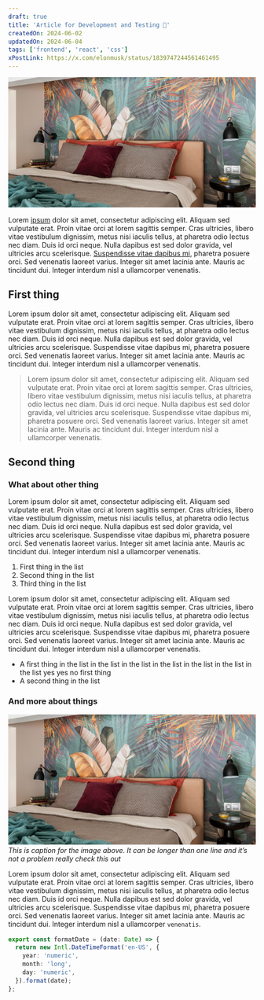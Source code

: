 ```yaml
---
draft: true
title: 'Article for Development and Testing 👻'
createdOn: 2024-06-02
updatedOn: 2024-06-04
tags: ['frontend', 'react', 'css']
xPostLink: https://x.com/elonmusk/status/1839747244561461495
---
```


![Image for layout tests](assets/image.png)

Lorem [ipsum](https://google.com) dolor sit amet, consectetur adipiscing elit. Aliquam sed vulputate erat. Proin vitae orci at lorem sagittis semper. Cras ultricies, libero vitae vestibulum dignissim, metus nisi iaculis tellus, at pharetra odio lectus nec diam. Duis id orci neque. Nulla dapibus est sed dolor gravida, vel ultricies arcu scelerisque. <a href="https://google.com" target="_blank">Suspendisse vitae dapibus mi</a>, pharetra posuere orci. Sed venenatis laoreet varius. Integer sit amet lacinia ante. Mauris ac tincidunt dui. Integer interdum nisl a ullamcorper venenatis.

## First thing

Lorem ipsum dolor sit amet, consectetur adipiscing elit. Aliquam sed vulputate erat. Proin vitae orci at lorem sagittis semper. Cras ultricies, libero vitae vestibulum dignissim, metus nisi iaculis tellus, at pharetra odio lectus nec diam. Duis id orci neque. Nulla dapibus est sed dolor gravida, vel ultricies arcu scelerisque. Suspendisse vitae dapibus mi, pharetra posuere orci. Sed venenatis laoreet varius. Integer sit amet lacinia ante. Mauris ac tincidunt dui. Integer interdum nisl a ullamcorper venenatis.

> Lorem ipsum dolor sit amet, consectetur adipiscing elit. Aliquam sed vulputate erat. Proin vitae orci at lorem sagittis semper. Cras ultricies, libero vitae vestibulum dignissim, metus nisi iaculis tellus, at pharetra odio lectus nec diam. Duis id orci neque. Nulla dapibus est sed dolor gravida, vel ultricies arcu scelerisque. Suspendisse vitae dapibus mi, pharetra posuere orci. Sed venenatis laoreet varius. Integer sit amet lacinia ante. Mauris ac tincidunt dui. Integer interdum nisl a ullamcorper venenatis.

## Second thing

### What about other thing

Lorem ipsum dolor sit amet, consectetur adipiscing elit. Aliquam sed vulputate erat. Proin vitae orci at lorem sagittis semper. Cras ultricies, libero vitae vestibulum dignissim, metus nisi iaculis tellus, at pharetra odio lectus nec diam. Duis id orci neque. Nulla dapibus est sed dolor gravida, vel ultricies arcu scelerisque. Suspendisse vitae dapibus mi, pharetra posuere orci. Sed venenatis laoreet varius. Integer sit amet lacinia ante. Mauris ac tincidunt dui. Integer interdum nisl a ullamcorper venenatis.

1. First thing in the list
2. Second thing in the list
3. Third thing in the list

Lorem ipsum dolor sit amet, consectetur adipiscing elit. Aliquam sed vulputate erat. Proin vitae orci at lorem sagittis semper. Cras ultricies, libero vitae vestibulum dignissim, metus nisi iaculis tellus, at pharetra odio lectus nec diam. Duis id orci neque. Nulla dapibus est sed dolor gravida, vel ultricies arcu scelerisque. Suspendisse vitae dapibus mi, pharetra posuere orci. Sed venenatis laoreet varius. Integer sit amet lacinia ante. Mauris ac tincidunt dui. Integer interdum nisl a ullamcorper venenatis.

- A first thing in the list in the list in the list in the list in the list in the list in the list yes yes no first thing
- A second thing in the list

### And more about things

![Image for layout tests](assets/image.png)
_This is caption for the image above. It can be longer than one line and it’s not a problem really check this out_

Lorem ipsum dolor sit amet, consectetur adipiscing elit. Aliquam sed vulputate erat. Proin vitae orci at lorem sagittis semper. Cras ultricies, libero vitae vestibulum dignissim, metus nisi iaculis tellus, at pharetra odio lectus nec diam. Duis id orci neque. Nulla dapibus est sed dolor gravida, vel ultricies arcu scelerisque. Suspendisse vitae dapibus mi, pharetra posuere orci. Sed venenatis laoreet varius. Integer sit amet lacinia ante. Mauris ac tincidunt dui. Integer interdum nisl a ullamcorper `venenatis`.

```typescript
export const formatDate = (date: Date) => {
  return new Intl.DateTimeFormat('en-US', {
    year: 'numeric',
    month: 'long',
    day: 'numeric',
  }).format(date);
};
```
